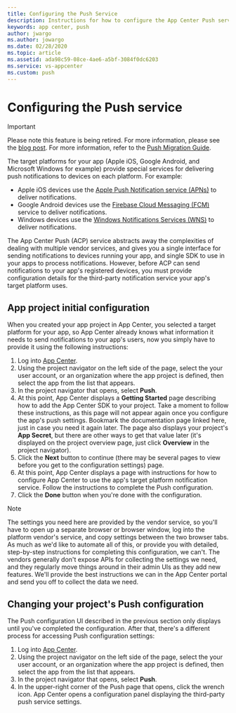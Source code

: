 ```yaml
---
title: Configuring the Push Service
description: Instructions for how to configure the App Center Push service for target platform push services.
keywords: app center, push
author: jwargo
ms.author: jowargo
ms.date: 02/28/2020
ms.topic: article
ms.assetid: ada98c59-08ce-4ae6-a5bf-3084f0dc6203
ms.service: vs-appcenter
ms.custom: push
---
```


# Configuring the Push service

> [!IMPORTANT]
> Please note this feature is being retired. For more information, please see the [blog post](https://devblogs.microsoft.com/appcenter/app-center-mbaas-retirement/). For more information, refer to the [Push Migration Guide](~/migration/push/index.md).

The target platforms for your app (Apple iOS, Google Android, and Microsoft Windows for example) provide special services for delivering push notifications to devices on each platform. For example:

- Apple iOS devices use the [Apple Push Notification service (APNs)](https://developer.apple.com/notifications/) to deliver notifications.
- Google Android devices use the [Firebase Cloud Messaging (FCM)](https://firebase.google.com/docs/cloud-messaging/) service to deliver notifications.
- Windows devices use the [Windows Notifications Services (WNS)](https://docs.microsoft.com/windows/uwp/design/shell/tiles-and-notifications/windows-push-notification-services--wns--overview) to deliver notifications.

The App Center Push (ACP) service abstracts away the complexities of dealing with multiple vendor services, and gives you a single interface for sending notifications to devices running your app, and single SDK to use in your apps to process notifications. However, before ACP can send notifications to your app's registered devices, you must provide configuration details for the third-party notification service your app's target platform uses.

## App project initial configuration

When you created your app project in App Center, you selected a target platform for your app, so App Center already knows what information it needs to send notifications to your app's users, now you simply have to provide it using the following instructions:

1. Log into [App Center](https://appcenter.ms).
2. Using the project navigator on the left side of the page, select the your user account, or an organization where the app project is defined, then select the app from the list that appears.
3. In the project navigator that opens, select **Push**.
4. At this point, App Center displays a **Getting Started** page describing how to add the App Center SDK to your project. Take a moment to follow these instructions, as this page will not appear again once you configure the app's push settings. Bookmark the documentation page linked here, just in case you need it again later. The page also displays your project's **App Secret**, but there are other ways to get that value later (it's displayed on the project overview page, just click **Overview** in the project navigator).
5. Click the **Next** button to continue (there may be several pages to view before you get to the configuration settings) page.
6. At this point, App Center displays a page with instructions for how to configure App Center to use the app's target platform notification service. Follow the instructions to complete the Push configuration.
7. Click the **Done** button when you're done with the configuration.

> [!NOTE]
> The settings you need here are provided by the vendor service, so you'll have to open up a separate browser or browser window, log into the platform vendor's service, and copy settings between the two browser tabs. As much as we'd like to automate all of this, or provide you with detailed, step-by-step instructions for completing this configuration, we can't. The vendors generally don't expose APIs for collecting the settings we need, and they regularly move things around in their admin UIs as they add new features. We'll provide the best instructions we can in the App Center portal and send you off to collect the data we need.

## Changing your project's Push configuration

The Push configuration UI described in the previous section only displays until you've completed the configuration. After that, there's a different process for accessing Push configuration settings:

1. Log into [App Center](https://appcenter.ms).
2. Using the project navigator on the left side of the page, select the your user account, or an organization where the app project is defined, then select the app from the list that appears.
3. In the project navigator that opens, select **Push**.
4. In the upper-right corner of the Push page that opens, click the wrench icon. App Center opens a configuration panel displaying the third-party push service settings.